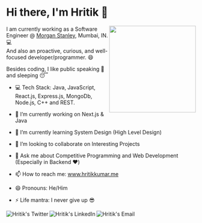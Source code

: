 # Hi there, I'm Hritik 👋
<img align='right' src="https://media.giphy.com/media/3o7qE1YN7aBOFPRw8E/giphy.gif" width="230">

I am currently working as a Software Engineer @ [Morgan Stanley](https://www.morganstanley.com/), Mumbai, IN. :computer: <br>
And also an proactive, curious, and well-focused developer/programmer. :smile: <br>

Besides coding, I like public speaking :microphone: and sleeping :sleeping:

- :computer: Tech Stack: Java, JavaScript, React.js, Express.js, MongoDb, Node.js, C++ and REST.

- 🔭 I’m currently working on Next.js & Java
- 🌱 I’m currently learning System Design (High Level Design)
- 👯 I’m looking to collaborate on Interesting Projects
- 💬 Ask me about Competitive Programming and Web Development (Especially in Backend :heart:)
- 📫 How to reach me: www.hritikkumar.me
- 😄 Pronouns: He/Him
- ⚡ Life mantra: I never give up :sunglasses:

<a href="https://twitter.com/hrit_ikkumar">
  <img align="left" alt="Hritik's Twitter" src="https://img.icons8.com/dusk/51/000000/twitter.png"/>
</a>

<a href="https://www.linkedin.com/in/hritik-kumar/">
  <img align="left" alt="Hritik's LinkedIn" src="https://img.icons8.com/dusk/51/000000/linkedin.png"/>
</a>

<a href="mailto:hritix@gmail.com">
  <img align="left" alt="Hritik's Email" src="https://img.icons8.com/dusk/51/000000/google-plus.png"/>
</a>
<!--
**hrit-ikkumar/hrit-ikkumar** is a ✨ _special_ ✨ repository because its `README.md` (this file) appears on your GitHub profile.

Here are some ideas to get you started:

- 🔭 I’m currently working on ...
- 🌱 I’m currently learning ...
- 👯 I’m looking to collaborate on ...
- 🤔 I’m looking for help with ...
- 💬 Ask me about ...
- 📫 How to reach me: ...
- 😄 Pronouns: ...
- ⚡ Fun fact: ...
-->
